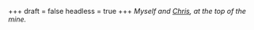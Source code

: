 
+++
draft = false
headless = true
+++
_Myself and [Chris](/blog/reunion-with-chris-from-mexico), at the top of the mine._
